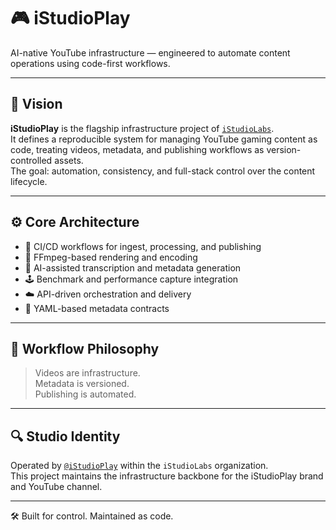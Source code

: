 # 🎮 iStudioPlay  
AI-native YouTube infrastructure — engineered to automate content operations using code-first workflows.

---

## 🧠 Vision  
**iStudioPlay** is the flagship infrastructure project of [`iStudioLabs`](https://github.com/iStudioLabs).  
It defines a reproducible system for managing YouTube gaming content as code, treating videos, metadata, and publishing workflows as version-controlled assets.  
The goal: automation, consistency, and full-stack control over the content lifecycle.

---

## ⚙️ Core Architecture  
- 🧱 CI/CD workflows for ingest, processing, and publishing  
- 🎥 FFmpeg-based rendering and encoding  
- 🤖 AI-assisted transcription and metadata generation  
- 🕹️ Benchmark and performance capture integration  
- ☁️ API-driven orchestration and delivery  
- 🧬 YAML-based metadata contracts

---

## 🔁 Workflow Philosophy  
> Videos are infrastructure.  
> Metadata is versioned.  
> Publishing is automated.

---

## 🔍 Studio Identity  
Operated by [`@iStudioPlay`](https://github.com/iStudioPlay) within the `iStudioLabs` organization.  
This project maintains the infrastructure backbone for the iStudioPlay brand and YouTube channel.

---

🛠️ Built for control. Maintained as code.
